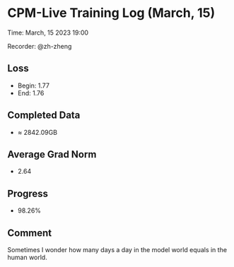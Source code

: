 # CPM-Live Training Log (March, 15)

Time: March, 15 2023 19:00

Recorder: @zh-zheng

## Loss
- Begin: 1.77
- End: 1.76
	
## Completed Data
- $\approx$ 2842.09GB

## Average Grad Norm
- 2.64

## Progress
- 98.26%

## Comment

Sometimes I wonder how many days a day in the model world equals in the human world.
